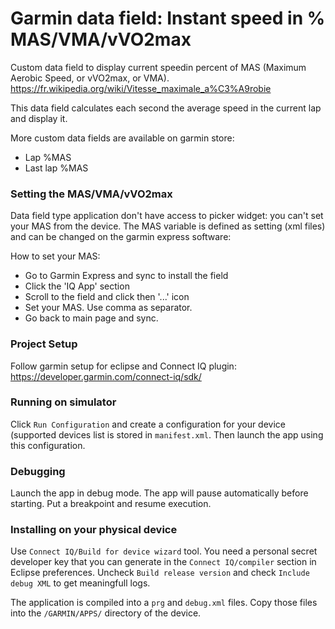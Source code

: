 # Garmin data field: Instant speed in % MAS/VMA/vVO2max
Custom data field to display current speedin percent of MAS (Maximum Aerobic Speed, or vVO2max, or VMA).
https://fr.wikipedia.org/wiki/Vitesse_maximale_a%C3%A9robie

This data field calculates each second the average speed in the current lap and display it.

More custom data fields are available on garmin store:

 - Lap %MAS
 - Last lap %MAS

### Setting the MAS/VMA/vVO2max
Data field type application don't have access to picker widget: you can't set your MAS from the device. The MAS variable is defined as setting (xml files) and can be changed on the garmin express software:

How to set your MAS: 
 - Go to Garmin Express and sync to install the field
 - Click the 'IQ App' section
 - Scroll to the field and click then '...' icon
 - Set your MAS. Use comma as separator.
 - Go back to main page and sync.

### Project Setup
Follow garmin setup for eclipse and Connect IQ plugin: https://developer.garmin.com/connect-iq/sdk/

### Running on simulator
Click `Run Configuration` and create a configuration for your device (supported devices list is stored in `manifest.xml`. Then launch the app using this configuration.

### Debugging
Launch the app in debug mode. The app will pause automatically before starting. Put a breakpoint and resume execution.

### Installing on your physical device
Use `Connect IQ/Build for device wizard` tool. You need a personal secret developer key that you can generate in the `Connect IQ/compiler` section in Eclipse preferences. Uncheck `Build release version` and check `Include debug XML` to get meaningfull logs.

 The application is compiled into a `prg` and `debug.xml` files. Copy those files into the `/GARMIN/APPS/` directory of the device.

